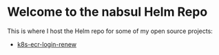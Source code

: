 # Welcome to the nabsul Helm Repo

This is where I host the Helm repo for some of my open source projects:

- [k8s-ecr-login-renew](https://github.com/nabsul/k8s-ecr-login-renew)

